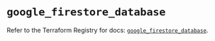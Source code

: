 # `google_firestore_database`

Refer to the Terraform Registry for docs: [`google_firestore_database`](https://registry.terraform.io/providers/hashicorp/google/6.49.0/docs/resources/firestore_database).
